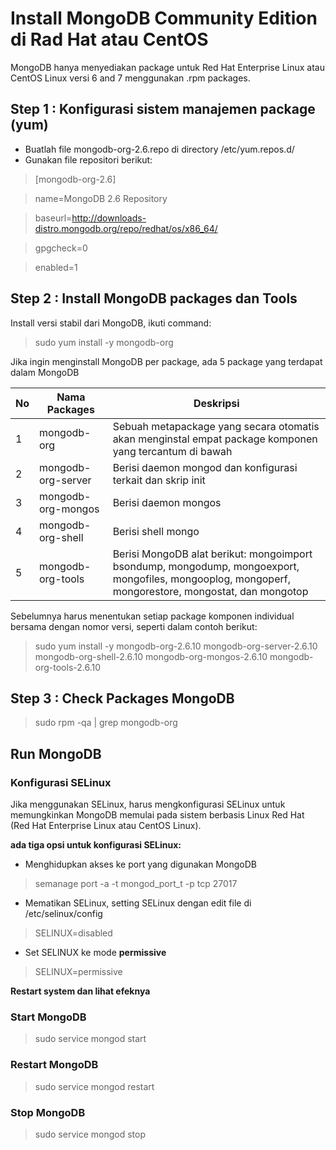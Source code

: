 # Install MongoDB Community Edition di Rad Hat atau CentOS

MongoDB hanya menyediakan package untuk Red Hat Enterprise Linux atau CentOS Linux versi 6 and 7 menggunakan .rpm packages.

## Step 1 : Konfigurasi sistem manajemen package (yum)
- Buatlah file mongodb-org-2.6.repo di directory /etc/yum.repos.d/
- Gunakan file repositori berikut:

>[mongodb-org-2.6]

>name=MongoDB 2.6 Repository

>baseurl=http://downloads-distro.mongodb.org/repo/redhat/os/x86_64/

>gpgcheck=0

>enabled=1

## Step 2 : Install MongoDB packages dan Tools
Install versi stabil dari MongoDB, ikuti command:
> sudo yum install -y mongodb-org

Jika ingin menginstall MongoDB per package, ada 5 package yang terdapat dalam MongoDB

No | Nama Packages | Deskripsi
--- | --- | ---
1  | mongodb-org | Sebuah metapackage yang secara otomatis akan menginstal empat package komponen yang tercantum di bawah
2  | mongodb-org-server | Berisi daemon mongod dan konfigurasi terkait dan skrip init
3  | mongodb-org-mongos | Berisi daemon mongos
4  | mongodb-org-shell | Berisi shell mongo
5  | mongodb-org-tools | Berisi MongoDB alat berikut: mongoimport bsondump, mongodump, mongoexport, mongofiles, mongooplog, mongoperf, mongorestore, mongostat, dan mongotop

Sebelumnya harus menentukan setiap package komponen individual bersama dengan nomor versi, seperti dalam contoh berikut:
> sudo yum install -y mongodb-org-2.6.10 mongodb-org-server-2.6.10 mongodb-org-shell-2.6.10 mongodb-org-mongos-2.6.10 mongodb-org-tools-2.6.10

## Step 3 : Check Packages MongoDB
> sudo rpm -qa | grep mongodb-org

## Run MongoDB

### Konfigurasi SELinux
Jika menggunakan SELinux, harus mengkonfigurasi SELinux untuk memungkinkan MongoDB memulai pada sistem berbasis Linux Red Hat (Red Hat Enterprise Linux atau CentOS Linux).

__ada tiga opsi untuk konfigurasi SELinux:__

- Menghidupkan akses ke port yang digunakan MongoDB
> semanage port -a -t mongod_port_t -p tcp 27017

- Mematikan SELinux, setting SELinux dengan edit file di /etc/selinux/config
> SELINUX=disabled

- Set SELINUX ke mode __permissive__
> SELINUX=permissive

__Restart system dan lihat efeknya__

### Start MongoDB
> sudo service mongod start

### Restart MongoDB
> sudo service mongod restart

### Stop MongoDB
> sudo service mongod stop

